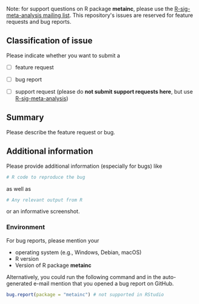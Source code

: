 Note: for support questions on R package **metainc**, please use the [R-sig-meta-analysis mailing list](https://stat.ethz.ch/mailman/listinfo/r-sig-meta-analysis). This repository's issues are reserved for feature requests and bug reports.


## Classification of issue

Please indicate whether you want to submit a

  - [ ] feature request
  - [ ] bug report
  - [ ] support request (please do **not submit support requests here**, but use [R-sig-meta-analysis](https://stat.ethz.ch/mailman/listinfo/r-sig-meta-analysis))


## Summary

Please describe the feature request or bug.


## Additional information

Please provide additional information (especially for bugs) like

```r
# R code to reproduce the bug
```

as well as

```r
# Any relevant output from R
```

or an informative screenshot.


### Environment

For bug reports, please mention your

  - operating system (e.g., Windows, Debian, macOS)
  - R version
  - Version of R package **metainc**

Alternatively, you could run the following command and in the auto-generated e-mail mention that you opened a bug report on GitHub.

```r
bug.report(package = "metainc") # not supported in RStudio
```
